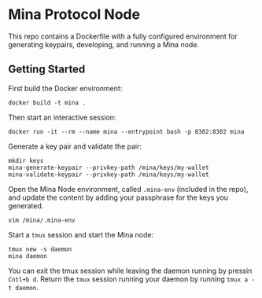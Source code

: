 # Mina Protocol Node

This repo contains a Dockerfile with a fully configured environment for generating keypairs,
developing, and running a Mina node. 

## Getting Started

First build the Docker environment:

```
docker build -t mina .
```

Then start an interactive session:

```
docker run -it --rm --name mina --entrypoint bash -p 8302:8302 mina
```

Generate a key pair and validate the pair:

```
mkdir keys
mina-generate-keypair --privkey-path /mina/keys/my-wallet
mina-validate-keypair --privkey-path /mina/keys/my-wallet
```

Open the Mina Node environment, called `.mina-env` (included in the repo), and update the content by
adding your passphrase for the keys you generated. 

```
vim /mina/.mina-env
```

Start a `tmux` session and start the Mina node:

```
tmux new -s daemon
mina daemon
```

You can exit the tmux session while leaving the daemon running by pressin `Cntl+b d`. Return the `tmux` session
running your daemon by running `tmux a -t daemon`.